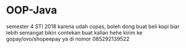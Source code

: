# OOP-Java
semester 4 STI 2018
karena udah copas, boleh dong buat beli kopi biar lebih semangat bikin contekan buat kalian hehe
kirim ke gopay/ovo/shopeepay ya di nomor 085292139522
